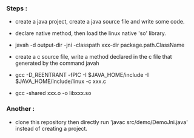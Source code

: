 ### Steps :

* create a java project, create a java source file and write some code.

* declare native method, then load the linux native 'so' library.

* javah -d output-dir -jni -classpath xxx-dir package.path.ClassName

* create a c source file, write a method declared in the c file that generated by the command javah

* gcc -D_REENTRANT -fPIC -I $JAVA_HOME/include -I $JAVA_HOME/include/linux -c xxx.c

* gcc -shared xxx.o -o libxxx.so

### Another : 
* clone this repository then directly run 'javac src/demo/DemoJni.java' instead of creating a project.
